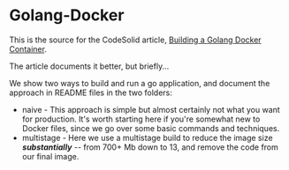 # Golang-Docker

This is the source for the CodeSolid article, [Building a Golang Docker Container](http://codesolid.com/post/building-a-docker-golang-container/).

The article documents it better, but briefly...

We show two ways to build and run a go application, and document the approach in README files in the two folders:

* naive - This approach is simple but almost certainly not what you want for production.  It's worth starting here if you're somewhat new to Docker files, since we go over some basic commands and techniques.
* multistage - Here we use a multistage build to reduce the image size ***substantially*** -- from 700+ Mb down to 13, and remove the code from our final image.

